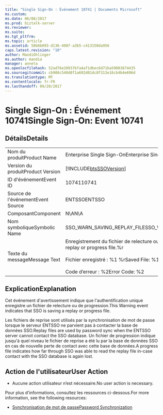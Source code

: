 ```yaml
---
title: "Single Sign-On : Événement 10741 | Documents Microsoft"
ms.custom: 
ms.date: 06/08/2017
ms.prod: biztalk-server
ms.reviewer: 
ms.suite: 
ms.tgt_pltfrm: 
ms.topic: article
ms.assetid: 58b6b093-d136-498f-a3b5-c413150da956
caps.latest.revision: "10"
author: MandiOhlinger
ms.author: mandia
manager: anneta
ms.openlocfilehash: 52ad76e20937bfa4af1dbec6d71ba59003874435
ms.sourcegitcommit: cb908c540d8f1a692d01dc8f313e16cb4b4e696d
ms.translationtype: MT
ms.contentlocale: fr-FR
ms.lasthandoff: 09/20/2017
---
```

# <a name="single-sign-on-event-10741"></a><span data-ttu-id="1a823-102">Single Sign-On : Événement 10741</span><span class="sxs-lookup"><span data-stu-id="1a823-102">Single Sign-On: Event 10741</span></span>
## <a name="details"></a><span data-ttu-id="1a823-103">Détails</span><span class="sxs-lookup"><span data-stu-id="1a823-103">Details</span></span>  
  
|||  
|-|-|  
|<span data-ttu-id="1a823-104">Nom du produit</span><span class="sxs-lookup"><span data-stu-id="1a823-104">Product Name</span></span>|<span data-ttu-id="1a823-105">Enterprise Single Sign-On</span><span class="sxs-lookup"><span data-stu-id="1a823-105">Enterprise Single Sign-On</span></span>|  
|<span data-ttu-id="1a823-106">Version du produit</span><span class="sxs-lookup"><span data-stu-id="1a823-106">Product Version</span></span>|[!INCLUDE[btsSSOVersion](../includes/btsssoversion-md.md)]|  
|<span data-ttu-id="1a823-107">ID d'événement</span><span class="sxs-lookup"><span data-stu-id="1a823-107">Event ID</span></span>|<span data-ttu-id="1a823-108">10741</span><span class="sxs-lookup"><span data-stu-id="1a823-108">10741</span></span>|  
|<span data-ttu-id="1a823-109">Source de l'événement</span><span class="sxs-lookup"><span data-stu-id="1a823-109">Event Source</span></span>|<span data-ttu-id="1a823-110">ENTSSO</span><span class="sxs-lookup"><span data-stu-id="1a823-110">ENTSSO</span></span>|  
|<span data-ttu-id="1a823-111">Composant</span><span class="sxs-lookup"><span data-stu-id="1a823-111">Component</span></span>|<span data-ttu-id="1a823-112">N\A</span><span class="sxs-lookup"><span data-stu-id="1a823-112">N\A</span></span>|  
|<span data-ttu-id="1a823-113">Nom symbolique</span><span class="sxs-lookup"><span data-stu-id="1a823-113">Symbolic Name</span></span>|<span data-ttu-id="1a823-114">SSO_WARN_SAVING_REPLAY_FILE</span><span class="sxs-lookup"><span data-stu-id="1a823-114">SSO_WARN_SAVING_REPLAY_FILE</span></span>|  
|<span data-ttu-id="1a823-115">Texte du message</span><span class="sxs-lookup"><span data-stu-id="1a823-115">Message Text</span></span>|<span data-ttu-id="1a823-116">Enregistrement du fichier de relecture ou de progression.%r</span><span class="sxs-lookup"><span data-stu-id="1a823-116">Saving replay or progress file.%r</span></span><br /><br /> <span data-ttu-id="1a823-117">Fichier enregistré : %1 %r</span><span class="sxs-lookup"><span data-stu-id="1a823-117">Saved File: %1%r</span></span><br /><br /> <span data-ttu-id="1a823-118">Code d’erreur : %2</span><span class="sxs-lookup"><span data-stu-id="1a823-118">Error Code: %2</span></span>|  
  
## <a name="explanation"></a><span data-ttu-id="1a823-119">Explication</span><span class="sxs-lookup"><span data-stu-id="1a823-119">Explanation</span></span>  
 <span data-ttu-id="1a823-120">Cet événement d'avertissement indique que l'authentification unique enregistre un fichier de relecture ou de progression.</span><span class="sxs-lookup"><span data-stu-id="1a823-120">This Warning event indicates that SSO is saving a replay or progress file.</span></span>  
  
 <span data-ttu-id="1a823-121">Les fichiers de reprise sont utilisés par la synchronisation de mot de passe lorsque le serveur ENTSSO ne parvient pas à contacter la base de données SSO.</span><span class="sxs-lookup"><span data-stu-id="1a823-121">Replay files are used by password sync when the ENTSSO server cannot contact the SSO database.</span></span> <span data-ttu-id="1a823-122">Un fichier de progression indique jusqu'à quel niveau le fichier de reprise a été lu par la base de données SSO en cas de nouvelle perte de contact avec cette base de données.</span><span class="sxs-lookup"><span data-stu-id="1a823-122">A progress file indicates how far through SSO was able to read the replay file in-case contact with the SSO database is again lost.</span></span>  
  
## <a name="user-action"></a><span data-ttu-id="1a823-123">Action de l'utilisateur</span><span class="sxs-lookup"><span data-stu-id="1a823-123">User Action</span></span>  
  
-   <span data-ttu-id="1a823-124">Aucune action utilisateur n’est nécessaire.</span><span class="sxs-lookup"><span data-stu-id="1a823-124">No user action is necessary.</span></span>  
  
 <span data-ttu-id="1a823-125">Pour plus d'informations, consultez les ressources ci-dessous.</span><span class="sxs-lookup"><span data-stu-id="1a823-125">For more information, see the following resources:</span></span>  
  
-   [<span data-ttu-id="1a823-126">Synchronisation de mot de passe</span><span class="sxs-lookup"><span data-stu-id="1a823-126">Password Synchronization</span></span>](../core/password-synchronization2.md)